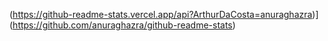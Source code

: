 (https://github-readme-stats.vercel.app/api?ArthurDaCosta=anuraghazra)](https://github.com/anuraghazra/github-readme-stats)
